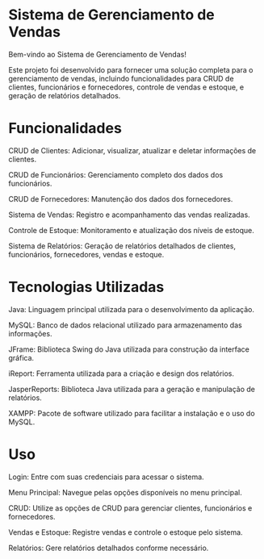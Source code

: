 <h1>Sistema de Gerenciamento de Vendas</h1>
<p>Bem-vindo ao Sistema de Gerenciamento de Vendas!</p>
<p>Este projeto foi desenvolvido para fornecer uma solução completa para o gerenciamento de vendas, incluindo funcionalidades para CRUD de clientes, funcionários e fornecedores, controle de vendas e estoque, e geração de relatórios detalhados.</p>

<h1>Funcionalidades</h1>
<p>CRUD de Clientes: Adicionar, visualizar, atualizar e deletar informações de clientes.</p>
<p>CRUD de Funcionários: Gerenciamento completo dos dados dos funcionários.</p>
<p>CRUD de Fornecedores: Manutenção dos dados dos fornecedores.</p>
<p>Sistema de Vendas: Registro e acompanhamento das vendas realizadas.</p>
<p>Controle de Estoque: Monitoramento e atualização dos níveis de estoque.</p>
<p>Sistema de Relatórios: Geração de relatórios detalhados de clientes, funcionários, fornecedores, vendas e estoque.</p>

<h1>Tecnologias Utilizadas</h1>
<p>Java: Linguagem principal utilizada para o desenvolvimento da aplicação.</p>
<p>MySQL: Banco de dados relacional utilizado para armazenamento das informações.</p>
<p>JFrame: Biblioteca Swing do Java utilizada para construção da interface gráfica.</p>
<p>iReport: Ferramenta utilizada para a criação e design dos relatórios.</p>
<p>JasperReports: Biblioteca Java utilizada para a geração e manipulação de relatórios.</p>
<p>XAMPP: Pacote de software utilizado para facilitar a instalação e o uso do MySQL.</p>

<h1>Uso</h1>
<p>Login: Entre com suas credenciais para acessar o sistema.</p>
<p>Menu Principal: Navegue pelas opções disponíveis no menu principal.</p>
<p>CRUD: Utilize as opções de CRUD para gerenciar clientes, funcionários e fornecedores.</p>
<p>Vendas e Estoque: Registre vendas e controle o estoque pelo sistema.</p>
<p>Relatórios: Gere relatórios detalhados conforme necessário.</p>
